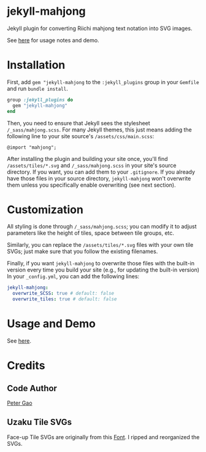 # jekyll-mahjong
Jekyll plugin for converting Riichi mahjong text notation into SVG images.

See [here](https://peterish.com/riichi-docs/jekyll-mahjong-plugin/) for usage notes and demo.

# Installation

First, add `gem "jekyll-mahjong` to the `:jekyll_plugins` group in your `Gemfile` and run `bundle install`.

```ruby
group :jekyll_plugins do
  gem "jekyll-mahjong"
end
```

Then, you need to ensure that Jekyll sees the stylesheet `/_sass/mahjong.scss`. For many Jekyll themes, this just means adding the following line to your site source's `/assets/css/main.scss`:

```
@import "mahjong";
```

After installing the plugin and building your site once, you'll find `/assets/tiles/*.svg` and `/_sass/mahjong.scss` in your site's source directory. If you want, you can add them to your `.gitignore`. If you already have those files in your source directory, `jekyll-mahjong` won't overwrite them unless you specifically enable overwriting (see next section).

# Customization

All styling is done through `/_sass/mahjong.scss`; you can modify it to adjust parameters like the height of tiles, space between tile groups, etc.

Similarly, you can replace the `/assets/tiles/*.svg` files with your own tile SVGs; just make sure that you follow the existing filenames.

Finally, if you want `jekyll-mahjong` to overwrite those files with the built-in version every time you build your site (e.g., for updating the built-in version)
In your `_config.yml`, you can add the following lines:

```yml
jekyll-mahjong:
  overwrite_SCSS: true # default: false
  overwrite_tiles: true # default: false
```

# Usage and Demo

See [here](https://peterish.com/riichi-docs/jekyll-mahjong-plugin/).

# Credits

## Code Author
[Peter Gao](peterish.com)

## Uzaku Tile SVGs
Face-up Tile SVGs are originally from this [Font](https://www.reddit.com/r/Mahjong/comments/qk7dca/tiles_svg_mahjong_color_font_based_on_tile/?utm_source=share&utm_medium=web2x&context=3). I ripped and reorganized the SVGs.
